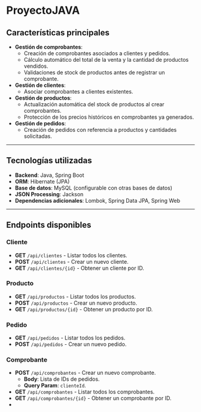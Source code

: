 # ProyectoJAVA
## Características principales
- **Gestión de comprobantes**:
  - Creación de comprobantes asociados a clientes y pedidos.
  - Cálculo automático del total de la venta y la cantidad de productos vendidos.
  - Validaciones de stock de productos antes de registrar un comprobante.
- **Gestión de clientes**:
  - Asociar comprobantes a clientes existentes.
- **Gestión de productos**:
  - Actualización automática del stock de productos al crear comprobantes.
  - Protección de los precios históricos en comprobantes ya generados.
- **Gestión de pedidos**:
  - Creación de pedidos con referencia a productos y cantidades solicitadas.

---

## Tecnologías utilizadas
- **Backend**: Java, Spring Boot
- **ORM**: Hibernate (JPA)
- **Base de datos**: MySQL (configurable con otras bases de datos)
- **JSON Processing**: Jackson
- **Dependencias adicionales**: Lombok, Spring Data JPA, Spring Web

---

## Endpoints disponibles
### **Cliente**
- **GET** `/api/clientes` - Listar todos los clientes.
- **POST** `/api/clientes` - Crear un nuevo cliente.
- **GET** `/api/clientes/{id}` - Obtener un cliente por ID.

### **Producto**
- **GET** `/api/productos` - Listar todos los productos.
- **POST** `/api/productos` - Crear un nuevo producto.
- **GET** `/api/productos/{id}` - Obtener un producto por ID.

### **Pedido**
- **GET** `/api/pedidos` - Listar todos los pedidos.
- **POST** `/api/pedidos` - Crear un nuevo pedido.

### **Comprobante**
- **POST** `/api/comprobantes` - Crear un nuevo comprobante.
  - **Body**: Lista de IDs de pedidos.
  - **Query Param**: `clienteId`.
- **GET** `/api/comprobantes` - Listar todos los comprobantes.
- **GET** `/api/comprobantes/{id}` - Obtener un comprobante por ID.
- 
